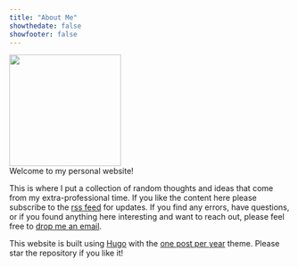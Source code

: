 ```yaml
---
title: "About Me"
showthedate: false
showfooter: false
---
```


<div class="about">
  <img style="width: 200px" src="/img/j.jpg" />
  <div class="text">
Welcome to my personal website!

This is where I put a collection of random thoughts and ideas that come from my extra-professional time.
If you like the content here please subscribe to the [rss feed](/index.xml) for updates.
If you find any errors, have questions, or if you found anything here interesting and want to reach out, please feel free to <a href="mailto:john@jarv.org">drop me an email</a>.
  </div>
</div>

This website is built using [Hugo](https://gohugo.io/) with the [one post per year](https://github.com/jarv/one-post-per-year) theme. Please star the repository if you like it!
